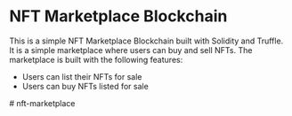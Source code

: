 # NFT Marketplace Blockchain

This is a simple NFT Marketplace Blockchain built with Solidity and Truffle. It is a simple marketplace where users can
buy and sell NFTs. The marketplace is built with the following features:

- Users can list their NFTs for sale
- Users can buy NFTs listed for sale



#   n f t - m a r k e t p l a c e  
 